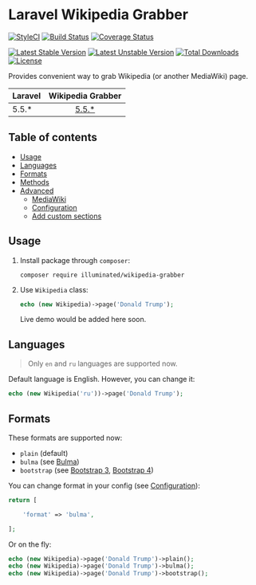 # Laravel Wikipedia Grabber

[![StyleCI](https://styleci.io/repos/117998599/shield?branch=master&style=flat)](https://styleci.io/repos/117998599)
[![Build Status](https://travis-ci.org/dmitry-ivanov/laravel-wikipedia-grabber.svg?branch=master)](https://travis-ci.org/dmitry-ivanov/laravel-wikipedia-grabber)
[![Coverage Status](https://coveralls.io/repos/github/dmitry-ivanov/laravel-wikipedia-grabber/badge.svg?branch=master)](https://coveralls.io/github/dmitry-ivanov/laravel-wikipedia-grabber?branch=master)

[![Latest Stable Version](https://poser.pugx.org/illuminated/wikipedia-grabber/v/stable)](https://packagist.org/packages/illuminated/wikipedia-grabber)
[![Latest Unstable Version](https://poser.pugx.org/illuminated/wikipedia-grabber/v/unstable)](https://packagist.org/packages/illuminated/wikipedia-grabber)
[![Total Downloads](https://poser.pugx.org/illuminated/wikipedia-grabber/downloads)](https://packagist.org/packages/illuminated/wikipedia-grabber)
[![License](https://poser.pugx.org/illuminated/wikipedia-grabber/license)](https://packagist.org/packages/illuminated/wikipedia-grabber)

Provides convenient way to grab Wikipedia (or another MediaWiki) page.

| Laravel | Wikipedia Grabber                                                            |
| ------- | :--------------------------------------------------------------------------: |
| 5.5.*   | [5.5.*](https://github.com/dmitry-ivanov/laravel-wikipedia-grabber/tree/5.5) |

## Table of contents

- [Usage](#usage)
- [Languages](#languages)
- [Formats](#formats)
- [Methods](#methods)
- [Advanced](#advanced)
  - [MediaWiki](#mediawiki)
  - [Configuration](#configuration)
  - [Add custom sections](#add-custom-sections)

## Usage

1. Install package through `composer`:

    ```shell
    composer require illuminated/wikipedia-grabber
    ```

2. Use `Wikipedia` class:

    ```php
    echo (new Wikipedia)->page('Donald Trump');
    ```

    Live demo would be added here soon.

## Languages

> Only `en` and `ru` languages are supported now.

Default language is English. However, you can change it:

```php
echo (new Wikipedia('ru'))->page('Donald Trump');
```

## Formats

These formats are supported now:

- `plain` (default)
- `bulma` (see [Bulma](https://bulma.io))
- `bootstrap` (see [Bootstrap 3](https://getbootstrap.com/docs/3.3/), [Bootstrap 4](https://getbootstrap.com))

You can change format in your config (see [Configuration](#configuration)):

```php
return [

    'format' => 'bulma',

];
```

Or on the fly:

```php
echo (new Wikipedia)->page('Donald Trump')->plain();
echo (new Wikipedia)->page('Donald Trump')->bulma();
echo (new Wikipedia)->page('Donald Trump')->bootstrap();
```
